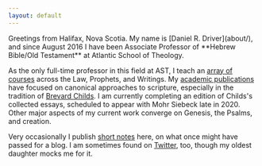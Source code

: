 ```yaml
---
layout: default
---
```


<div class="lead pretty-links">
  Greetings from Halifax, Nova Scotia. My name is [Daniel R. Driver](about/), and since August 2016 I have been Associate Professor of **Hebrew Bible/Old Testament** at Atlantic School of Theology.

  As the only full-time professor in this field at AST, I teach an [array of courses](courses/) across the Law, Prophets, and Writings.
  My [academic publications](work/) have focused on canonical approaches to scripture, especially in the tradition of [Brevard Childs](bsc/). I am currently completing an edition of Childs's collected essays, scheduled to appear with Mohr Siebeck late in 2020.
  Other major aspects of my current work converge on Genesis, the Psalms, and creation.

  Very occasionally I publish [short notes](notes/) here, on what once might have passed for a blog. I am sometimes found on [Twitter](https://twitter.com/danieldriver), too, though my oldest daughter mocks me for it.

<!--   I also maintain [lente.net](http://lente.net), a website named for the oxymoronic motto *festina lente* and dedicated to an ecumenical pursuit of things biblical and theological. -->
</div>
